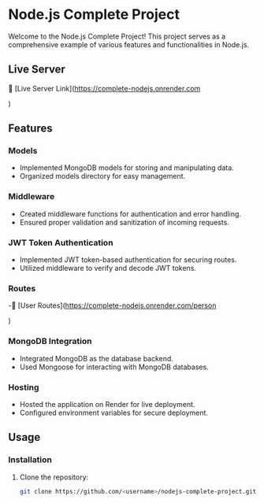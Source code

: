 # Node.js Complete Project

Welcome to the Node.js Complete Project! This project serves as a comprehensive example of various features and functionalities in Node.js.

## Live Server

🚀 [Live Server Link](https://complete-nodejs.onrender.com

)

## Features

### Models

- Implemented MongoDB models for storing and manipulating data.
- Organized models directory for easy management.

### Middleware

- Created middleware functions for authentication and error handling.
- Ensured proper validation and sanitization of incoming requests.

### JWT Token Authentication

- Implemented JWT token-based authentication for securing routes.
- Utilized middleware to verify and decode JWT tokens.

### Routes
 -🚀 [User Routes](https://complete-nodejs.onrender.com/person

)

### MongoDB Integration

- Integrated MongoDB as the database backend.
- Used Mongoose for interacting with MongoDB databases.

### Hosting

- Hosted the application on Render for live deployment.
- Configured environment variables for secure deployment.

## Usage

### Installation

1. Clone the repository:

   ```bash
   git clone https://github.com/<username>/nodejs-complete-project.git
